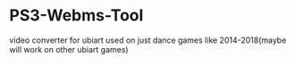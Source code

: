 # PS3-Webms-Tool
video converter for ubiart used on just dance games like 2014-2018(maybe will work on other ubiart games) 
